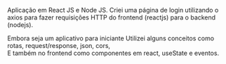  Aplicação em React JS e Node JS. 
 Criei uma página de login utilizando o axios para fazer requisições HTTP do frontend (reactjs) para o backend (nodejs).

Embora seja um aplicativo para iniciante
Utilizei alguns conceitos como rotas, request/response, json, cors,  
E também no frontend como componentes em react, useState e eventos.
